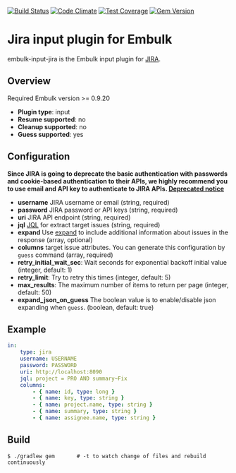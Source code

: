 [![Build Status](https://travis-ci.org/treasure-data/embulk-input-jira.svg)](https://travis-ci.org/treasure-data/embulk-input-jira)
[![Code Climate](https://codeclimate.com/github/treasure-data/embulk-input-jira/badges/gpa.svg)](https://codeclimate.com/github/treasure-data/embulk-input-jira)
[![Test Coverage](https://codeclimate.com/github/treasure-data/embulk-input-jira/badges/coverage.svg)](https://codeclimate.com/github/treasure-data/embulk-input-jira/coverage)
[![Gem Version](https://badge.fury.io/rb/embulk-input-jira.svg)](https://badge.fury.io/rb/embulk-input-jira)

# Jira input plugin for Embulk

embulk-input-jira is the Embulk input plugin for [JIRA](https://www.atlassian.com/software/jira).

## Overview

Required Embulk version >= 0.9.20

-   **Plugin type**: input
-   **Resume supported**: no
-   **Cleanup supported**: no
-   **Guess supported**: yes

## Configuration

**Since JIRA is going to deprecate the basic authentication with passwords and cookie-based authentication to their APIs, we highly recommend you to use email and API key to authenticate to JIRA APIs. [Deprecated notice](https://developer.atlassian.com/cloud/jira/platform/deprecation-notice-basic-auth-and-cookie-based-auth/)**

-   **username** JIRA username or email (string, required)
-   **password** JIRA password or API keys (string, required)
-   **uri** JIRA API endpoint (string, required)
-   **jql** [JQL](https://confluence.atlassian.com/display/JIRA/Advanced+Searching) for extract target issues (string, required)
-   **expand** Use [expand](https://developer.atlassian.com/cloud/jira/platform/rest/v3/api-group-issue-search/#api-rest-api-3-search-get) to include additional information about issues in the response (array, optional)
-   **columns** target issue attributes. You can generate this configuration by `guess` command (array, required)
-   **retry_initial_wait_sec**: Wait seconds for exponential backoff initial value (integer, default: 1)
-   **retry_limit**: Try to retry this times (integer, default: 5)
-   **max_results**: The maximum number of items to return per page (integer, default: 50)
-   **expand_json_on_guess** The boolean value is to enable/disable json expanding when `guess`. (boolean, default: true)

## Example

```yaml
in:
    type: jira
    username: USERNAME
    password: PASSWORD
    uri: http://localhost:8090
    jql: project = PRO AND summary~Fix
    columns:
        - { name: id, type: long }
        - { name: key, type: string }
        - { name: project.name, type: string }
        - { name: summary, type: string }
        - { name: assignee.name, type: string }
```

## Build

```
$ ./gradlew gem       # -t to watch change of files and rebuild continuously
```
